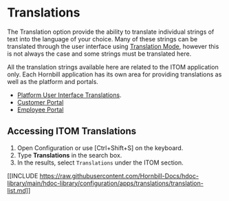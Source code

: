 # Translations
The Translation option provide the ability to translate individual strings of text into the language of your choice. Many of these strings can be translated through the user interface using [Translation Mode](/esp-config/internationalization/translation-mode), however this is not always the case and some strings must be translated here.

All the translation strings available here are related to the ITOM application only.  Each Hornbill application has its own area for providing translations as well as the platform and portals.
* [Platform User Interface Translations](/esp-config/internationalization/user-interface-translations).
* [Customer Portal](/esp-config/customize/customer-portal-setup#translations)
* [Employee Portal](/esp-config/customize/employee-portal/employee-portal-configuration#translations)

## Accessing ITOM Translations
1. Open Configuration or use [Ctrl+Shift+S] on the keyboard.
1. Type **Translations** in the search box.
1. In the results, select `Translations` under the ITOM section.

[[INCLUDE https://raw.githubusercontent.com/Hornbill-Docs/hdoc-library/main/hdoc-library/configuration/apps/translations/translation-list.md]]

